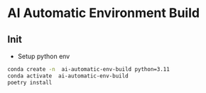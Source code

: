 # AI Automatic Environment Build

## Init

* Setup python env
```sh
conda create -n  ai-automatic-env-build python=3.11
conda activate  ai-automatic-env-build
poetry install
```

